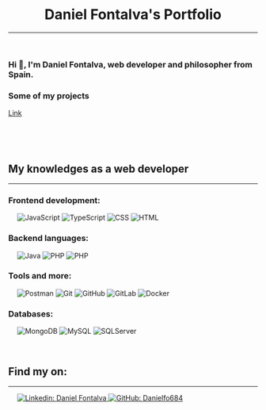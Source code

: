
<h1 align="center">Daniel Fontalva's Portfolio</h1>

-------------------
&emsp;
<h3 align="left">Hi 👋, I'm Daniel Fontalva, web developer and philosopher from Spain.</h3>

<h3>Some of my projects</h3>
<a href="https://DanielFontalva.github.io">Link</a>

&emsp;



&emsp;

## My knowledges as a web developer
-------------------
### Frontend development:
&emsp;
![JavaScript](https://img.shields.io/badge/-JavaScript-000?&logo=JavaScript)
![TypeScript](https://img.shields.io/badge/-TypeScript-000?&logo=TypeScript&logoColor=007ACC)
![CSS](https://img.shields.io/badge/-CSS-000?&logo=CSS3)
![HTML](https://img.shields.io/badge/-HTML-000?&logo=HTML5)

### Backend languages:
&emsp;
![Java](https://img.shields.io/badge/-Java-000?&logo=Java)
![PHP](https://img.shields.io/badge/-PHP-000?&logo=PHP)
![PHP](https://img.shields.io/badge/Laravel-2e2e2e?logo=laravel)


### Tools and more:
&emsp;
![Postman](https://img.shields.io/badge/-Postman-000?&logo=Postman)
![Git](https://img.shields.io/badge/-Git-000?&logo=Git)
![GitHub](https://img.shields.io/badge/-GitHub-000?&logo=GitHub)
![GitLab](https://img.shields.io/badge/-GitLab-000?&logo=GitLab)
![Docker](https://img.shields.io/badge/-Docker-000?&logo=Docker)


### Databases:
&emsp;
![MongoDB](https://img.shields.io/badge/-MongoDB-000?&logo=MongoDB)
![MySQL](https://img.shields.io/badge/-MySQL-000?&logo=MySQL)
![SQLServer]((https://img.shields.io/badge/Microsoft_SQL_Server-CC2927))

&emsp;

## Find my on:
-------------------

&emsp;
<a href="https://www.linkedin.com/in/daniel-fontalva/">
    ![Linkedin: Daniel Fontalva](https://img.shields.io/badge/-dani-blue?style=flat-square&logo=Linkedin&logoColor=white)
</a>
<a href="https://github.com/Danielfo684">
    ![GitHub: Danielfo684](https://img.shields.io/github/followers/antonio?label=follow)
</a>


